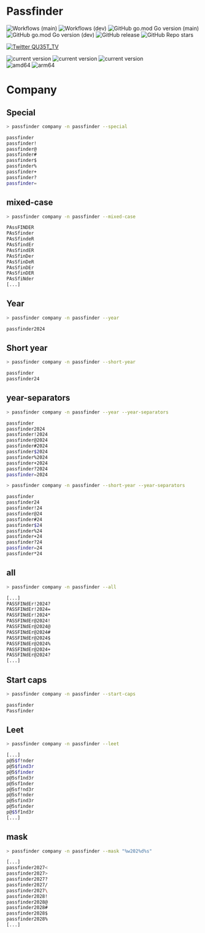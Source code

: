 # Passfinder

![Workflows (main)](https://github.com/GoToolSharing/passfinder/actions/workflows/go.yml/badge.svg?branch=main)
![Workflows (dev)](https://github.com/GoToolSharing/passfinder/actions/workflows/go.yml/badge.svg?branch=dev)
![GitHub go.mod Go version (main)](https://img.shields.io/github/go-mod/go-version/GoToolSharing/passfinder/main)
![GitHub go.mod Go version (dev)](https://img.shields.io/github/go-mod/go-version/GoToolSharing/passfinder/dev)
![GitHub release](https://img.shields.io/github/v/release/GoToolSharing/passfinder)
![GitHub Repo stars](https://img.shields.io/github/stars/GoToolSharing/passfinder)

<a target="_blank" rel="noopener noreferrer" href="https://twitter.com/QU35T_TV" title="Follow"><img src="https://img.shields.io/twitter/follow/QU35T_TV?label=QU35T_TV&style=social" alt="Twitter QU35T_TV"></a>

<div>
  <img alt="current version" src="https://img.shields.io/badge/linux-supported-success">
  <img alt="current version" src="https://img.shields.io/badge/WSL-supported-success">
  <img alt="current version" src="https://img.shields.io/badge/mac-supported-success">
  <br>
  <img alt="amd64" src="https://img.shields.io/badge/amd64%20(x86__64)-supported-success">
  <img alt="arm64" src="https://img.shields.io/badge/arm64%20(aarch64)-supported-success">
</div>

# Company

## Special

```bash
> passfinder company -n passfinder --special

passfinder
passfinder!
passfinder@
passfinder#
passfinder$
passfinder%
passfinder+
passfinder?
passfinder=
```

## mixed-case

```bash
> passfinder company -n passfinder --mixed-case

PAssFINDER
PAsSfinder
PAsSfindeR
PAsSfindEr
PAsSfindER
PAsSfinDer
PAsSfinDeR
PAsSfinDEr
PAsSfinDER
PAsSfiNder
[...]
```

## Year

```bash
> passfinder company -n passfinder --year

passfinder2024
```

## Short year

```bash
> passfinder company -n passfinder --short-year

passfinder
passfinder24
```

## year-separators

```bash
> passfinder company -n passfinder --year --year-separators

passfinder
passfinder2024
passfinder!2024
passfinder@2024
passfinder#2024
passfinder$2024
passfinder%2024
passfinder+2024
passfinder?2024
passfinder=2024
```

```bash
> passfinder company -n passfinder --short-year --year-separators

passfinder
passfinder24
passfinder!24
passfinder@24
passfinder#24
passfinder$24
passfinder%24
passfinder+24
passfinder?24
passfinder=24
passfinder*24
```

## all

```bash
> passfinder company -n passfinder --all

[...]
PASSFINdEr!2024?
PASSFINdEr!2024=
PASSFINdEr!2024*
PASSFINdEr@2024!
PASSFINdEr@2024@
PASSFINdEr@2024#
PASSFINdEr@2024$
PASSFINdEr@2024%
PASSFINdEr@2024+
PASSFINdEr@2024?
[...]
```

## Start caps

```bash
> passfinder company -n passfinder --start-caps

passfinder
Passfinder
```

## Leet

```bash
> passfinder company -n passfinder --leet

[...]
p@5$f!nder
p@5$find3r
p@5$finder
p@5sf1nd3r
p@5sf1nder
p@5sf!nd3r
p@5sf!nder
p@5sfind3r
p@5sfinder
p@$5f1nd3r
[...]
```

## mask

```bash
> passfinder company -n passfinder --mask "%w202%d%s"

[...]
passfinder2027<
passfinder2027>
passfinder2027?
passfinder2027/
passfinder2027\
passfinder2028!
passfinder2028@
passfinder2028#
passfinder2028$
passfinder2028%
[...]
```